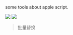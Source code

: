 some tools about apple script.


![](https://img.shields.io/badge/version-v0.1.0-green?style=for-the-badge)
[![](https://img.shields.io/badge/download-click-blue?style=for-the-badge)](./AppleScript%20Tools.alfredworkflow)



<!-- more -->
> 批量替换
